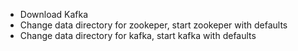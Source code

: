 - Download Kafka
- Change data directory for zookeper, start zookeper with defaults
- Change data directory for kafka, start kafka with defaults